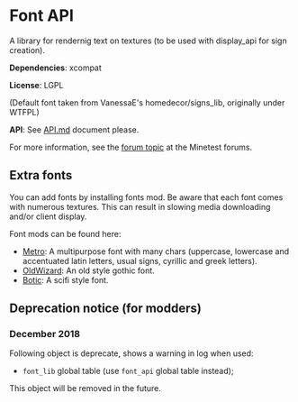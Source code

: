 # Font API

A library for rendernig text on textures (to be used with display_api for sign creation).

**Dependencies**: xcompat

**License**: LGPL

(Default font taken from VanessaE's homedecor/signs_lib, originally under WTFPL)

**API**: See [API.md](https://github.com/pyrollo/display_modpack/blob/master/font_api/API.md) document please.

For more information, see the [forum topic](https://forum.minetest.net/viewtopic.php?t=13563) at the Minetest forums.

## Extra fonts

You can add fonts by installing fonts mod. Be aware that each font comes with numerous textures. This can result in slowing media downloading and/or client display.

Font mods can be found here:

 * [Metro](https://github.com/pyrollo/display_modpack/tree/master/font_metro): A multipurpose font with many chars (uppercase, lowercase and accentuated latin letters, usual signs, cyrillic and greek letters).
 * [OldWizard](https://github.com/pyrollo/font_oldwizard): An old style gothic font.
 * [Botic](https://github.com/pyrollo/font_botic): A scifi style font.

 ## Deprecation notice (for modders)

 ### December 2018
 Following object is deprecate, shows a warning in log when used:
 * `font_lib` global table (use `font_api` global table instead);

 This object will be removed in the future.
